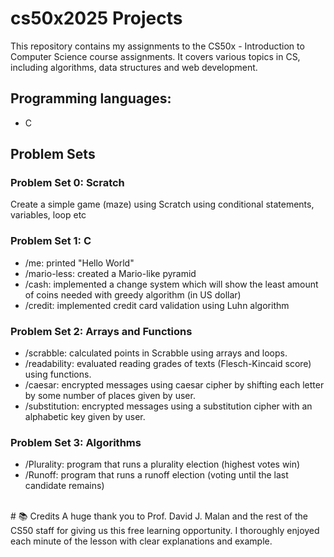 # cs50x2025 Projects

This repository contains my assignments to the CS50x - Introduction to Computer Science course assignments. It covers various topics in CS, including algorithms, data structures and web development.

## Programming languages:
- C

## Problem Sets

### Problem Set 0: Scratch
Create a simple game (maze) using Scratch using conditional statements, variables, loop etc

### Problem Set 1: C
- /me: printed "Hello World"
- /mario-less: created a Mario-like pyramid
- /cash: implemented a change system which will show the least amount of coins needed with greedy algorithm (in US dollar)
- /credit: implemented credit card validation using Luhn algorithm

### Problem Set 2: Arrays and Functions
- /scrabble: calculated points in Scrabble using arrays and loops.
- /readability: evaluated reading grades of texts (Flesch-Kincaid score) using functions.
- /caesar: encrypted messages using caesar cipher by shifting each letter by some number of places given by user.
- /substitution: encrypted messages using a substitution cipher with an alphabetic key given by user.

### Problem Set 3: Algorithms
- /Plurality: program that runs a plurality election (highest votes win)
- /Runoff: program that runs a runoff election (voting until the last candidate remains)


<br>
# 📚 Credits
A huge thank you to Prof. David J. Malan and the rest of the CS50 staff for giving us this free learning opportunity. I thoroughly enjoyed each minute of the lesson with clear explanations and example.
